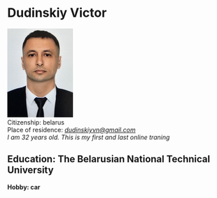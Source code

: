 # Dudinskiy Victor
 
![foto](foto.jpg)  
Сitizenship: belarus  
Place of residence: 
*dudinskiyvn@gmail.com*  
_I am 32 years old. This is my first and last online traning_

**Education: The Belarusian National Technical University**  
---
**Hobby: car**